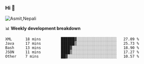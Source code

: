 ### Hi 👋

![Asmit,Nepali](https://media.giphy.com/media/L8K62iTDkzGX6/giphy.gif)
<!--
**asmit99nepali/asmit99nepali** is a ✨ _special_ ✨ repository because its `README.md` (this file) appears on your GitHub profile.

Here are some ideas to get you started:

- 🔭 I’m currently working on ...
- 🌱 I’m currently learning ...
- 👯 I’m looking to collaborate on ...
- 🤔 I’m looking for help with ...
- 💬 Ask me about ...
- 📫 How to reach me: ...
- 😄 Pronouns: ...
- ⚡ Fun fact: ...
-->


📊 **Weekly development breakdown**
<!--START_SECTION:waka-->

```text
XML      18 mins         ██████▓░░░░░░░░░░░░░░░░░░   27.09 %
Java     17 mins         ██████▒░░░░░░░░░░░░░░░░░░   25.73 %
Bash     13 mins         ████▓░░░░░░░░░░░░░░░░░░░░   18.90 %
JSON     11 mins         ████▒░░░░░░░░░░░░░░░░░░░░   17.27 %
Other    7 mins          ██▓░░░░░░░░░░░░░░░░░░░░░░   10.57 %
```

<!--END_SECTION:waka-->

